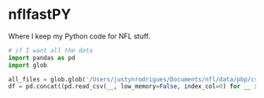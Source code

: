 # nflfastPY

Where I keep my Python code for NFL stuff.


```python
# if I want all the data
import pandas as pd
import glob

all_files = glob.glob('/Users/justynrodrigues/Documents/nfl/data/pbp/csv/*.csv.gz')
df = pd.concat((pd.read_csv(__, low_memory=False, index_col=0) for __ in all_files))
```